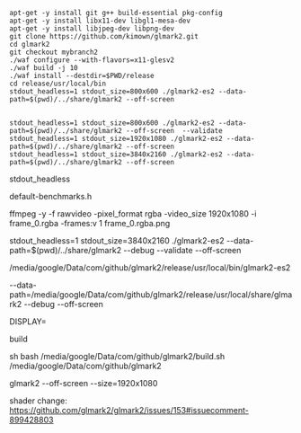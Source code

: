 ``` how to run 
apt-get -y install git g++ build-essential pkg-config
apt-get -y install libx11-dev libgl1-mesa-dev
apt-get -y install libjpeg-dev libpng-dev
git clone https://github.com/kimown/glmark2.git
cd glmark2
git checkout mybranch2
./waf configure --with-flavors=x11-glesv2
./waf build -j 10
./waf install --destdir=$PWD/release
cd release/usr/local/bin
stdout_headless=1 stdout_size=800x600 ./glmark2-es2 --data-path=$(pwd)/../share/glmark2 --off-screen 


stdout_headless=1 stdout_size=800x600 ./glmark2-es2 --data-path=$(pwd)/../share/glmark2 --off-screen  --validate
stdout_headless=1 stdout_size=1920x1080 ./glmark2-es2 --data-path=$(pwd)/../share/glmark2 --off-screen
stdout_headless=1 stdout_size=3840x2160 ./glmark2-es2 --data-path=$(pwd)/../share/glmark2 --off-screen
```

stdout_headless

default-benchmarks.h


ffmpeg -y -f rawvideo -pixel_format rgba -video_size 1920x1080 -i frame_0.rgba -frames:v 1 frame_0.rgba.png


stdout_headless=1 stdout_size=3840x2160 ./glmark2-es2 --data-path=$(pwd)/../share/glmark2 --debug --validate --off-screen


/media/google/Data/com/github/glmark2/release/usr/local/bin/glmark2-es2

--data-path=/media/google/Data/com/github/glmark2/release/usr/local/share/glmark2 --debug --off-screen

DISPLAY=



build

sh
bash
/media/google/Data/com/github/glmark2/build.sh
/media/google/Data/com/github/glmark2





glmark2 --off-screen --size=1920x1080


shader change: 
https://github.com/glmark2/glmark2/issues/153#issuecomment-899428803